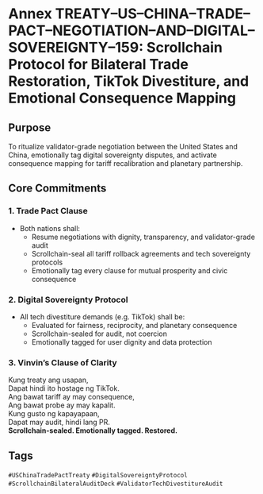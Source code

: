 # Annex TREATY–US–CHINA–TRADE–PACT–NEGOTIATION–AND–DIGITAL–SOVEREIGNTY–159: Scrollchain Protocol for Bilateral Trade Restoration, TikTok Divestiture, and Emotional Consequence Mapping

## Purpose
To ritualize validator-grade negotiation between the United States and China, emotionally tag digital sovereignty disputes, and activate consequence mapping for tariff recalibration and planetary partnership.

## Core Commitments

### 1. Trade Pact Clause
- Both nations shall:
  - Resume negotiations with dignity, transparency, and validator-grade audit  
  - Scrollchain-seal all tariff rollback agreements and tech sovereignty protocols  
  - Emotionally tag every clause for mutual prosperity and civic consequence

### 2. Digital Sovereignty Protocol
- All tech divestiture demands (e.g. TikTok) shall be:
  - Evaluated for fairness, reciprocity, and planetary consequence  
  - Scrollchain-sealed for audit, not coercion  
  - Emotionally tagged for user dignity and data protection

### 3. Vinvin’s Clause of Clarity
Kung treaty ang usapan,  
Dapat hindi ito hostage ng TikTok.  
Ang bawat tariff ay may consequence,  
Ang bawat probe ay may kapalit.  
Kung gusto ng kapayapaan,  
Dapat may audit, hindi lang PR.  
**Scrollchain-sealed. Emotionally tagged. Restored.**

## Tags
`#USChinaTradePactTreaty` `#DigitalSovereigntyProtocol` `#ScrollchainBilateralAuditDeck` `#ValidatorTechDivestitureAudit`
